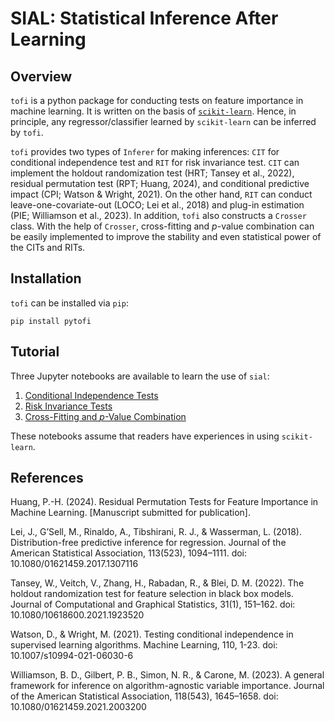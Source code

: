 # SIAL: Statistical Inference After Learning


## Overview
 
`tofi` is a python package for conducting tests on feature importance in machine learning. It is written on the basis of [`scikit-learn`](https://scikit-learn.org/stable/index.html). Hence, in principle, any regressor/classifier learned by `scikit-learn` can be inferred by `tofi`.

`tofi` provides two types of `Inferer` for making inferences: `CIT` for conditional independence test and `RIT` for risk invariance test. `CIT` can implement the holdout randomization test (HRT; Tansey et al., 2022), residual permutation test (RPT; Huang, 2024), and conditional predictive impact (CPI; Watson & Wright, 2021). On the other hand, `RIT` can conduct leave-one-covariate-out (LOCO; Lei et al., 2018) and plug-in estimation (PIE; Williamson et al., 2023). In addition, `tofi` also constructs a `Crosser` class. With the help of `Crosser`, cross-fitting and $p$-value combination can be easily implemented to improve the stability and even statistical power of the CITs and RITs.

## Installation
`tofi` can be installed via `pip`:
```
pip install pytofi
```

## Tutorial

Three Jupyter notebooks are available to learn the use of `sial`:

1. [Conditional Independence Tests](https://github.com/aipsylab/tofi/blob/main/tutorial/tutorial_1_cit.ipynb)
2. [Risk Invariance Tests](https://github.com/aipsylab/tofi/blob/main/tutorial/tutorial_2_rit.ipynb)
3. [Cross-Fitting and $p$-Value Combination](https://github.com/aipsylab/tofi/blob/main/tutorial/tutorial_3_crosser.ipynb)

These notebooks assume that readers have experiences in using `scikit-learn`.

## References

Huang, P.-H. (2024). Residual Permutation Tests for Feature Importance in Machine Learning. [Manuscript submitted for publication].

Lei, J., G’Sell, M., Rinaldo, A., Tibshirani, R. J., & Wasserman, L. (2018). Distribution-free predictive inference for regression. Journal of the American Statistical Association, 113(523), 1094–1111. doi: 10.1080/01621459.2017.1307116

Tansey, W., Veitch, V., Zhang, H., Rabadan, R., & Blei, D. M. (2022). The holdout randomization test for feature selection in black box models. Journal of Computational and Graphical Statistics, 31(1), 151–162. doi: 10.1080/10618600.2021.1923520

Watson, D., & Wright, M. (2021). Testing conditional independence in supervised learning algorithms. Machine Learning, 110, 1-23. doi: 10.1007/s10994-021-06030-6

Williamson, B. D., Gilbert, P. B., Simon, N. R., & Carone, M. (2023). A general framework for inference on algorithm-agnostic variable importance. Journal of the American Statistical Association, 118(543), 1645–1658. doi: 10.1080/01621459.2021.2003200